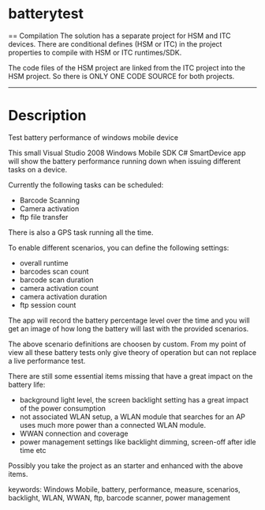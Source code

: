 batterytest
===========

== Compilation
The solution has a separate project for HSM and ITC devices. There are conditional defines (HSM or ITC) in the project properties to compile with HSM or ITC runtimes/SDK.

The code files of the HSM project are linked from the ITC project into the HSM project. So there is ONLY ONE CODE SOURCE for both projects.
  
-------------
Description
===========

Test battery performance of windows mobile device

This small Visual Studio 2008 Windows Mobile SDK C# SmartDevice app will show the battery performance running down when issuing different tasks on a device.

Currently the following tasks can be scheduled:

*  Barcode Scanning
*  Camera activation
*  ftp file transfer

There is also a GPS task running all the time.

To enable different scenarios, you can define the following settings:
+  overall runtime
+  barcodes scan count
+  barcode scan duration
+  camera activation count
+  camera activation duration
+  ftp session count

The app will record the battery percentage level over the time and you will get an image of how long the battery will last with the provided scenarios.

The above scenario definitions are choosen by custom. From my point of view all these battery tests only give theory of operation but can not replace a live performance test.

There are still some essential items missing that have a great impact on the battery life:
*  background light level, the screen backlight setting has a great impact of the power consumption
*  not associated WLAN setup, a WLAN module that searches for an AP uses much more power than a connected WLAN module.
*  WWAN connection and coverage
*  power management settings like backlight dimming, screen-off after idle time etc

Possibly you take the project as an starter and enhanced with the above items.

keywords: Windows Mobile, battery, performance, measure, scenarios, backlight, WLAN, WWAN, ftp, barcode scanner, power management
